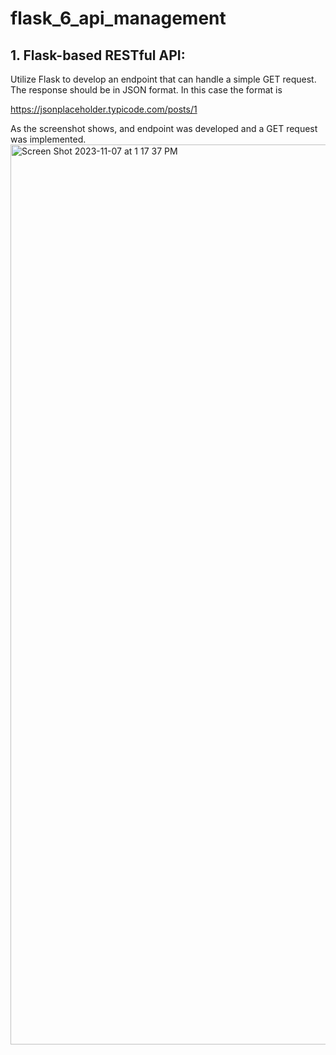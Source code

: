 # flask_6_api_management



## 1. Flask-based RESTful API:
Utilize Flask to develop an endpoint that can handle a simple GET request.
The response should be in JSON format. In this case the format is

https://jsonplaceholder.typicode.com/posts/1

As the screenshot shows, and endpoint was developed and a GET request was implemented. 
<img width="1440" alt="Screen Shot 2023-11-07 at 1 17 37 PM" src="https://github.com/malh718/flask_6_api_management/assets/102617334/d411c231-3b9d-4f26-8591-2d584eef077e">
